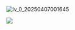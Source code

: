 ![lv_0_20250407001645](https://github.com/user-attachments/assets/4ebb74dc-764b-4e3b-88cc-3b97208c7bac)


![](https://komarev.com/ghpvc/?username=velvviy&label=enacest+enjoyers&color=4e9bde)
